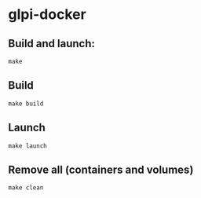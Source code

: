 # glpi-docker

## Build and launch:
```
make
```

## Build
```
make build
```

## Launch
```
make launch
```

## Remove all (containers and volumes)
```
make clean
```